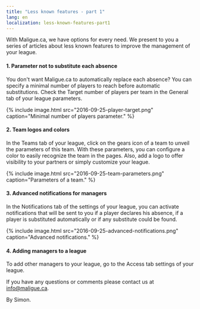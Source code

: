 ```yaml
---
title: "Less known features - part 1"
lang: en
localization: less-known-features-part1
---
```

With Maligue.ca, we have options for every need. We present to you a series of articles about less known features to improve the management of your league.

#### 1. Parameter not to substitute each absence

You don't want Maligue.ca to automatically replace each absence? You can specify a minimal number of players to reach before automatic substitutions. Check the Target number of players per team in the General tab of your league parameters.

{% include image.html src="2016-09-25-player-target.png" caption="Minimal number of players parameter." %}

#### 2. Team logos and colors

In the Teams tab of your league, click on the gears icon of a team to unveil the parameters of this team. With these parameters, you can configure a color to easily recognize the team in the pages. Also, add a logo to offer visibility to your partners or simply customize your league.

{% include image.html src="2016-09-25-team-parameters.png" caption="Parameters of a team." %}

#### 3. Advanced notifications for managers

In the Notifications tab of the settings of your league, you can activate notifications that will be sent to you if a player declares his absence, if a player is substituted automatically or if any substitute could be found.

{% include image.html src="2016-09-25-advanced-notifications.png" caption="Advanced notifications." %}

#### 4. Adding managers to a league

To add other managers to your league, go to the Access tab settings of your league.

If you have any questions or comments please contact us at [info@maligue.ca](mailto:info@maligue.ca).

By Simon.
